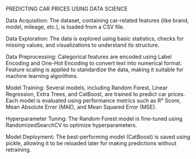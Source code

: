 PREDICTING CAR PRICES USING DATA SCIENCE


Data Acquisition:
The dataset, containing car-related features (like brand, model, mileage, etc.), is loaded from a CSV file.

Data Exploration:
The data is explored using basic statistics, checks for missing values, and visualizations to understand its structure.

Data Preprocessing:
Categorical features are encoded using Label Encoding and One-Hot Encoding to convert text into numerical format. Feature scaling is applied to standardize the data, making it suitable for machine learning algorithms.

Model Training:
Several models, including Random Forest, Linear Regression, Extra Trees, and CatBoost, are trained to predict car prices. Each model is evaluated using performance metrics such as R² Score, Mean Absolute Error (MAE), and Mean Squared Error (MSE).

Hyperparameter Tuning:
The Random Forest model is fine-tuned using RandomizedSearchCV to optimize hyperparameters.

Model Deployment:
The best-performing model (CatBoost) is saved using pickle, allowing it to be reloaded later for making predictions without retraining.
